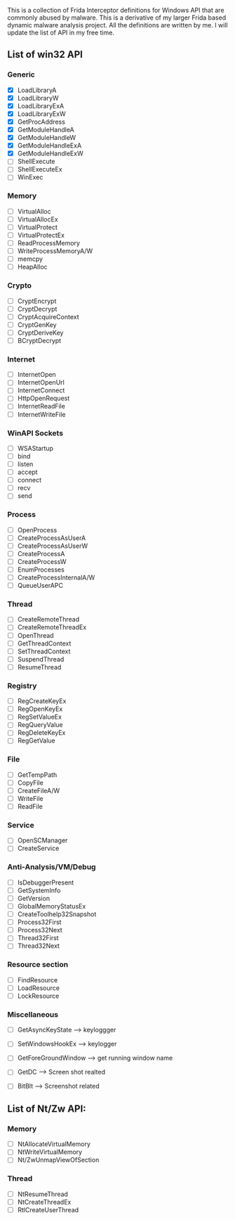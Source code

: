 This is a collection of Frida Interceptor definitions for Windows API that are commonly abused by malware. This is a derivative of my larger Frida based dynamic malware analysis project. All the definitions are written by me. I will update the list of API in my free time.

## List of win32 API

### Generic

- [x] LoadLibraryA
- [x] LoadLibraryW
- [x] LoadLibraryExA
- [x] LoadLibraryExW
- [x] GetProcAddress
- [x] GetModuleHandleA
- [x] GetModuleHandleW
- [x] GetModuleHandleExA
- [x] GetModuleHandleExW
- [ ] ShellExecute
- [ ] ShellExecuteEx
- [ ] WinExec

### Memory

- [ ] VirtualAlloc
- [ ] VirtualAllocEx
- [ ] VirtualProtect
- [ ] VirtualProtectEx
- [ ] ReadProcessMemory
- [ ] WriteProcessMemoryA/W
- [ ] memcpy
- [ ] HeapAlloc

### Crypto

- [ ] CryptEncrypt
- [ ] CryptDecrypt
- [ ] CryptAcquireContext
- [ ] CryptGenKey
- [ ] CryptDeriveKey
- [ ] BCryptDecrypt

### Internet

- [ ] InternetOpen
- [ ] InternetOpenUrl
- [ ] InternetConnect
- [ ] HttpOpenRequest
- [ ] InternetReadFile
- [ ] InternetWriteFile

### WinAPI Sockets

- [ ] WSAStartup
- [ ] bind
- [ ] listen
- [ ] accept
- [ ] connect
- [ ] recv
- [ ] send

### Process

- [ ] OpenProcess
- [ ] CreateProcessAsUserA
- [ ] CreateProcessAsUserW
- [ ] CreateProcessA
- [ ] CreateProcessW
- [ ] EnumProcesses
- [ ] CreateProcessInternalA/W
- [ ] QueueUserAPC

### Thread

- [ ] CreateRemoteThread
- [ ] CreateRemoteThreadEx
- [ ] OpenThread
- [ ] GetThreadContext
- [ ] SetThreadContext
- [ ] SuspendThread
- [ ] ResumeThread

### Registry

- [ ] RegCreateKeyEx
- [ ] RegOpenKeyEx
- [ ] RegSetValueEx
- [ ] RegQueryValue
- [ ] RegDeleteKeyEx
- [ ] RegGetValue

### File

- [ ] GetTempPath
- [ ] CopyFile
- [ ] CreateFileA/W
- [ ] WriteFile
- [ ] ReadFile

### Service

- [ ] OpenSCManager
- [ ] CreateService

### Anti-Analysis/VM/Debug

- [ ] IsDebuggerPresent
- [ ] GetSystemInfo
- [ ] GetVersion
- [ ] GlobalMemoryStatusEx
- [ ] CreateToolhelp32Snapshot
- [ ] Process32First
- [ ] Process32Next
- [ ] Thread32First
- [ ] Thread32Next

### Resource section

- [ ] FindResource
- [ ] LoadResource
- [ ] LockResource

### Miscellaneous

- [ ] GetAsyncKeyState  --> keyloggger
- [ ] SetWindowsHookEx  --> keylogger
- [ ] GetForeGroundWindow  --> get running window name
- [ ] GetDC  --> Screen shot realted
- [ ] BitBlt  --> Screenshot related





## List of Nt/Zw API:

### Memory

- [ ] NtAllocateVirtualMemory
- [ ] NtWriteVirtualMemory
- [ ] Nt/ZwUnmapViewOfSection

### Thread

- [ ] NtResumeThread
- [ ] NtCreateThreadEx
- [ ] RtlCreateUserThread
